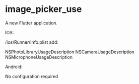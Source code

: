 # image_picker_use

A new Flutter application.

İOS:

<project root>/ios/Runner/Info.plist add:
  
  NSPhotoLibraryUsageDescription
  NSCameraUsageDescription
  NSMicrophoneUsageDescription
  
  
  Android:
  
  No configuration required
